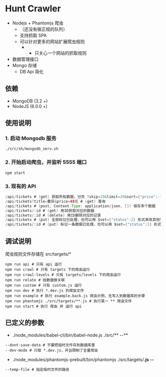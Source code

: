 # Hunt Crawler

* Nodejs + Phantomjs 爬虫
  * （还没有做正规的队列）
  * 支持抓取 SPA
  * 可以针对更多的网站扩展爬虫规则
    * - 只关心一个网站的抓取规则
* 数据管理接口
* Mongo 存储
  * DB Api 简化

## 依赖

* MongoDB (3.2 +)
* NodeJS (6.0.0 +)

## 使用说明

### 1. 启动 Mongodb 服务
```shell
./src/sh/mongodb_serv.sh
```
### 2. 开始启动爬虫，并监听 5555 端口
```shell
npm start
```

### 3. 现有的 API

```java
/api/tickets # (get) 获取所有数据，分页 ?skip=10&limit=20&sort={"price":-1}，skip 是跳过多少个记录，相当于 skip = page * limit
/api/tickets?title=重庆&price=48元 # (get) 查询
/api/tickets # (post, Content-Type: application/json, []) 保存多个数据
/api/tickets/:id # (get) 用ID获取对应的数据
/api/tickets/:id # (delete) 用ID删除对应的记录
/api/tickets # (put) 全部标记已处理，也可以用 $set={"status":2} 形式来改其他字段
/api/tickets/:id # (put) 标记一条数据已处理，也可以用 $set={"status":2} 形式来改其他字段
```

## 调试说明

爬虫规则文件存储在 src/targets/*

```shell
npm run api # 只有 api 运行
npm run crawl # 只有 targets 下的爬虫运行
npm run crawl-levels # 只有 targets/levels 下的爬虫运行
npm run relate # 给数据做关联
npm run custom # 只有 custom.js 运行
npm run dev # 执行 *.dev.js 的爬虫文件
npm run example # 执行 example.back.js 爬虫示例，无写入到数据库的步骤
npm run phantomjs ./src/targets/**.js # 执行某一 ** 爬虫文件
npm run start # 执行 爬虫 并 运行 api
```

## 已定义的参数

* ./node_modules/babel-cli/bin/babel-node.js ./src/** --**
```shell
--dont-save-data # 不要把临时文件存到数据库里
--dev-mode # 只取 *.dev.js，并且限制了全量爬虫
```

* ./node_modules/phantomjs-prebuilt/bin/phantomjs ./src/targets/**.js --**
```shell
--temp-file # 指定临时文件的路径
```
